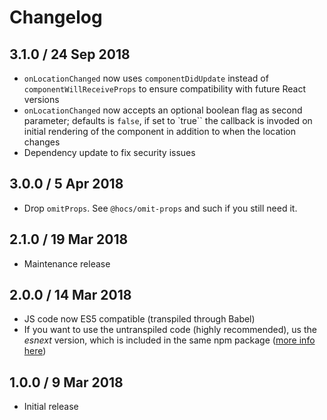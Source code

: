 # Changelog

## 3.1.0 / 24 Sep 2018

* `onLocationChanged` now uses `componentDidUpdate` instead of `componentWillReceiveProps` to ensure compatibility with 
  future React versions
* `onLocationChanged` now accepts an optional boolean flag as second parameter; defaults is `false`, if set to `true``
  the callback is invoded on initial rendering of the component in addition to when the location changes
* Dependency update to fix security issues

## 3.0.0 / 5 Apr 2018

* Drop `omitProps`. See `@hocs/omit-props` and such if you still need it.

## 2.1.0 / 19 Mar 2018

* Maintenance release

## 2.0.0 / 14 Mar 2018

* JS code now ES5 compatible (transpiled through Babel)
* If you want to use the untranspiled code (highly recommended), us the *esnext* version, which is
  included in the same npm package ([more info here](http://2ality.com/2017/06/pkg-esnext.html))

## 1.0.0 / 9 Mar 2018

* Initial release 

